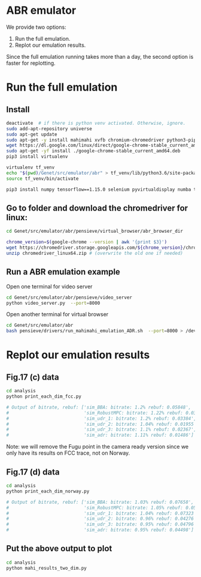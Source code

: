 # ABR emulator
We provide two options:
1. Run the full emulation.
2. Replot our emulation results. 

Since the full emulation running takes more than a day, the second option is faster for replotting.

# Run the full emulation
## Install
```bash
deactivate  # if there is python venv activated. Otherwise, ignore.
sudo add-apt-repository universe
sudo apt-get update
sudo apt-get -y install mahimahi xvfb chromium-chromedriver python3-pip python3-tk unzip
wget https://dl.google.com/linux/direct/google-chrome-stable_current_amd64.deb
sudo apt-get -yf install ./google-chrome-stable_current_amd64.deb
pip3 install virtualenv

virtualenv tf_venv
echo "$(pwd)/Genet/src/emulator/abr" > tf_venv/lib/python3.6/site-packages/abr_emu.pth
source tf_venv/bin/activate

pip3 install numpy tensorflow==1.15.0 selenium pyvirtualdisplay numba torch tflearn xvfbwrapper
```

## Go to folder and download the chromedriver for linux:
```bash
cd Genet/src/emulator/abr/pensieve/virtual_browser/abr_browser_dir

chrome_version=$(google-chrome --version | awk '{print $3}')
wget https://chromedriver.storage.googleapis.com/${chrome_version}/chromedriver_linux64.zip
unzip chromedriver_linux64.zip # (overwrite the old one if needed)
```

## Run a ABR emulation example

Open one terminal for video server
```bash
cd Genet/src/emulator/abr/pensieve/video_server
python video_server.py  --port=8000
```

Open another terminal for virtual browser
```bash
cd Genet/src/emulator/abr
bash pensieve/drivers/run_mahimahi_emulation_ADR.sh  --port=8000 > /dev/null 2>&1 &
```

# Replot our emulation results
## Fig.17 (c) data
```bash
cd analysis
python print_each_dim_fcc.py

# Output of bitrate, rebuf: ['sim_BBA: bitrate: 1.2% rebuf: 0.05848', 
#                            'sim_RobustMPC: bitrate: 1.22% rebuf: 0.03195', 
#                            'sim_udr_1: bitrate: 1.2% rebuf: 0.03384', 
#                            'sim_udr_2: bitrate: 1.04% rebuf: 0.01955', 
#                            'sim_udr_3: bitrate: 1.1% rebuf: 0.02367', 
#                            'sim_adr: bitrate: 1.11% rebuf: 0.01486']
```
Note: we will remove the Fugu point in the camera ready version since we only
have its results on FCC trace, not on Norway.

## Fig.17 (d) data
```bash
cd analysis
python print_each_dim_norway.py

# Output of bitrate, rebuf: ['sim_BBA: bitrate: 1.03% rebuf: 0.07658',
#                            'sim_RobustMPC: bitrate: 1.05% rebuf: 0.05053', 
#                            'sim_udr_1: bitrate: 1.04% rebuf: 0.07323', 
#                            'sim_udr_2: bitrate: 0.96% rebuf: 0.04276', 
#                            'sim_udr_3: bitrate: 0.95% rebuf: 0.04796', 
#                            'sim_adr: bitrate: 0.95% rebuf: 0.04498']
```

## Put the above output to plot
```bash
cd analysis
python mahi_results_two_dim.py
```
